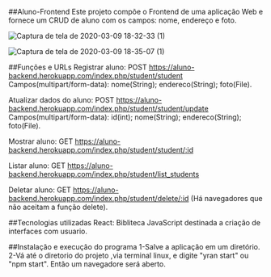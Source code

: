 ##Aluno-Frontend
Este projeto compõe o Frontend de uma aplicação Web e fornece um CRUD de aluno com os campos: nome, endereço e foto.

![Captura de tela de 2020-03-09 18-32-33 (1)](https://user-images.githubusercontent.com/19176989/76260425-8b1e5b80-6236-11ea-97a8-56a389a4c29a.png)


![Captura de tela de 2020-03-09 18-35-07 (1)](https://user-images.githubusercontent.com/19176989/76260762-4515c780-6237-11ea-8ac3-7ec792645c4c.png)



##Funções e URLs
Registrar aluno: POST https://aluno-backend.herokuapp.com/index.php/student/student Campos(multipart/form-data): nome(String); endereco(String); foto(File).

Atualizar dados do aluno: POST https://aluno-backend.herokuapp.com/index.php/student/student/update Campos(multipart/form-data): id(int); nome(String); endereco(String); foto(File).

Mostrar aluno: GET https://aluno-backend.herokuapp.com/index.php/student/student/:id

Listar aluno: GET https://aluno-backend.herokuapp.com/index.php/student/list_students

Deletar aluno: GET https://aluno-backend.herokuapp.com/index.php/student/delete/:id (Há navegadores que não aceitam a função delete).

##Tecnologias utilizadas
React: Bibliteca JavaScript destinada a criação de interfaces com usuario.

##Instalação e execução do programa
1-Salve a aplicação em um diretório. 
2-Vá até o diretorio do projeto ,via terminal linux, e digite "yran start" ou "npm start". Então um 
navegadore será aberto.

